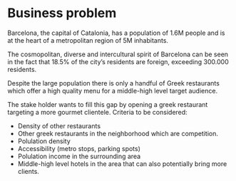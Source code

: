 # Business problem 

Barcelona, the capital of Catalonia, has a population of 1.6M people and is at the heart of
a metropolitan region of 5M inhabitants.

The cosmopolitan, diverse and intercultural spirit of Barcelona can be seen in the fact that
18.5% of the city’s residents are foreign, exceeding 300.000 residents. 

Despite the large population there is only a handful of Greek restaurants which offer a high
quality menu for a middle-high level target audience. 


The stake holder wants to fill this gap by opening a greek restaurant targeting a more
gourmet clientele. Criteria to be
considered: 

- Density of other restaurants 
- Other greek restaurants in the neighborhood  which are competition. 
- Polulation density 
- Accessibility (metro stops, parking spots) 
- Polulation income in the surrounding area
- Middle-high level hotels in the area that can also potentially bring more clients. 


